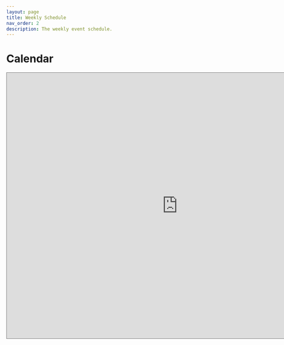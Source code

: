 ```yaml
---
layout: page
title: Weekly Schedule
nav_order: 2
description: The weekly event schedule.
---
```



# Calendar

<iframe src="https://calendar.google.com/calendar/u/0?cid=Y19hZmZkNTcxMWI2MGYzNjA2MjNhODQ5YjY5NTQ5NDYyNDY4ZTRkYjk5ZjYyZWIzNDU0NWJhNDcyNmU3ZGMyOWE4QGdyb3VwLmNhbGVuZGFyLmdvb2dsZS5jb20" style="border:solid 1px #777" width="900" height="700" frameborder="0" scrolling="no"></iframe>
